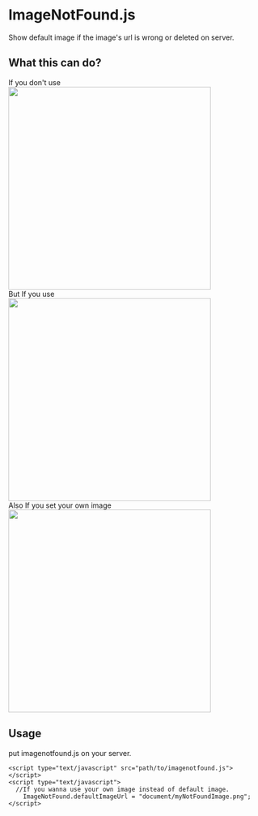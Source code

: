 # ImageNotFound.js
Show default image if the image's url is wrong or deleted on server.

## What this can do?
If you don't use<br>
<img src="https://raw.githubusercontent.com/Manato2cc/ImageNotFound.js/master/document/a.png" width="400"><br>
But If you use<br>
<img src="https://raw.githubusercontent.com/Manato2cc/ImageNotFound.js/master/document/b.png" width="400"><br>
Also If you set your own image<br>
<img src="https://raw.githubusercontent.com/Manato2cc/ImageNotFound.js/master/document/c.png" width="400"><br>

## Usage
put imagenotfound.js on your server.
```
<script type="text/javascript" src="path/to/imagenotfound.js"></script>
<script type="text/javascript">
  //If you wanna use your own image instead of default image.
	ImageNotFound.defaultImageUrl = "document/myNotFoundImage.png";
</script>
```
